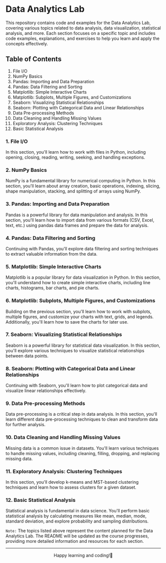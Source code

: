 # Data Analytics Lab

This repository contains code and examples for the Data Analytics Lab, covering various topics related to data analysis, data visualization, statistical analysis, and more. Each section focuses on a specific topic and includes code examples, explanations, and exercises to help you learn and apply the concepts effectively.

## Table of Contents
1. File I/O
2. NumPy Basics
3. Pandas: Importing and Data Preparation
4. Pandas: Data Filtering and Sorting
5. Matplotlib: Simple Interactive Charts
6. Matplotlib: Subplots, Multiple Figures, and Customizations
7. Seaborn: Visualizing Statistical Relationships
8. Seaborn: Plotting with Categorical Data and Linear Relationships
9. Data Pre-processing Methods
10. Data Cleaning and Handling Missing Values
11. Exploratory Analysis: Clustering Techniques
12. Basic Statistical Analysis

### 1. File I/O

In this section, you'll learn how to work with files in Python, including opening, closing, reading, writing, seeking, and handling exceptions.

### 2. NumPy Basics

NumPy is a fundamental library for numerical computing in Python. In this section, you'll learn about array creation, basic operations, indexing, slicing, shape manipulation, stacking, and splitting of arrays using NumPy.

### 3. Pandas: Importing and Data Preparation

Pandas is a powerful library for data manipulation and analysis. In this section, you'll learn how to import data from various formats (CSV, Excel, text, etc.) using pandas data frames and prepare the data for analysis.

### 4. Pandas: Data Filtering and Sorting

Continuing with Pandas, you'll explore data filtering and sorting techniques to extract valuable information from the data.

### 5. Matplotlib: Simple Interactive Charts

Matplotlib is a popular library for data visualization in Python. In this section, you'll understand how to create simple interactive charts, including line charts, histograms, bar charts, and pie charts.

### 6. Matplotlib: Subplots, Multiple Figures, and Customizations

Building on the previous section, you'll learn how to work with subplots, multiple figures, and customize your charts with text, grids, and legends. Additionally, you'll learn how to save the charts for later use.

### 7. Seaborn: Visualizing Statistical Relationships

Seaborn is a powerful library for statistical data visualization. In this section, you'll explore various techniques to visualize statistical relationships between data points.

### 8. Seaborn: Plotting with Categorical Data and Linear Relationships

Continuing with Seaborn, you'll learn how to plot categorical data and visualize linear relationships effectively.

### 9. Data Pre-processing Methods

Data pre-processing is a critical step in data analysis. In this section, you'll learn different data pre-processing techniques to clean and transform data for further analysis.

### 10. Data Cleaning and Handling Missing Values

Missing data is a common issue in datasets. You'll learn various techniques to handle missing values, including cleaning, filling, dropping, and replacing missing data.

### 11. Exploratory Analysis: Clustering Techniques

In this section, you'll develop k-means and MST-based clustering techniques and learn how to assess clusters for a given dataset.

### 12. Basic Statistical Analysis

Statistical analysis is fundamental in data science. You'll perform basic statistical analysis by calculating measures like mean, median, mode, standard deviation, and explore probability and sampling distributions.

`Note:` The topics listed above represent the content planned for the Data Analytics Lab. The README will be updated as the course progresses, providing more detailed information and resources for each section.

<hr>
<p align="center">
Happy learning and coding!🚀
</p>
</hr>
